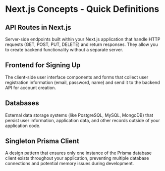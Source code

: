 # Next.js Concepts - Quick Definitions

## API Routes in Next.js

Server-side endpoints built within your Next.js application that handle HTTP requests (GET, POST, PUT, DELETE) and return responses. They allow you to create backend functionality without a separate server.

## Frontend for Signing Up

The client-side user interface components and forms that collect user registration information (email, password, name) and send it to the backend API for account creation.

## Databases

External data storage systems (like PostgreSQL, MySQL, MongoDB) that persist user information, application data, and other records outside of your application code.

## Singleton Prisma Client

A design pattern that ensures only one instance of the Prisma database client exists throughout your application, preventing multiple database connections and potential memory issues during development.